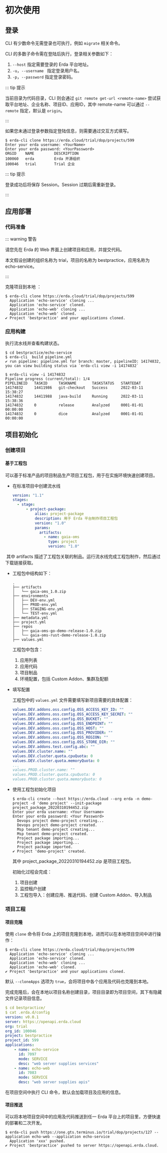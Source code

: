 # 初次使用

## 登录

CLI 有少数命令无需登录也可执行，例如 `migrate` 相关命令。

CLI 的多数子命令需在登陆后执行，登录相关参数如下：

1. `--host` 指定需要登录的 Erda 平台地址。
2. `-u`，`--username ` 指定登录用户名。
3. `-p`，`--password` 指定登录密码。

::: tip 提示

当前目录为代码目录，CLI 则会通过 `git remote get-url <remote-name>` 尝试获取平台地址、企业名称、项目ID、应用ID，其中 remote-name 可以通过 `--remote` 指定，默认是  `origin`。

:::

如果您未通过登录参数指定登陆信息，则需要通过交互方式填写。

```shell
$ erda-cli clone https://erda.cloud/trial/dop/projects/599
Enter your erda username: <YourName>
Enter your erda password: <YourPassword>
ORGID    NAME         DESCRIPTION
100060   erda         Erda 开源组织
100046   trial        Trial 企业
```

::: tip 提示

登录成功后将保存 Session。Session 过期后需重新登录。

:::

## 应用部署

### 代码准备

::: warning 警告

请您先在 Erda 的 Web 界面上创建项目和应用，并提交代码。

本文假设创建的组织名称为 trial，项目的名称为 bestpractice，应用名称为 echo-service。

:::

克隆项目到本地 ：

```shell
$ erda-cli clone https://erda.cloud/trial/dop/projects/599
  Application 'echo-service' cloning ...
  Application 'echo-service' cloned.
  Application 'echo-web' cloning ...
  Application 'echo-web' cloned.
✔ Project 'bestpractice' and your applications cloned.
```

### 应用构建

执行流水线并查看构建状态。

```shell
$ cd bestpractice/echo-service
$ erda-cli  build pipeline.yml
✔ run pipeline: pipeline.yml for branch: master, pipelineID: 14174832, you can view building status via `erda-cli view -i 14174832`

$ erda-cli view -i 14174832
Pipeline progress (current/total): 1/4
PIPELINEID   TASKID     TASKNAME       TASKSTATUS   STARTEDAT
14174832     14411986   git-checkout   Success      2022-03-11 15:38:27
14174832     14411988   java-build     Running      2022-03-11 15:38:36
14174832     0          release        Analyzed     0001-01-01 00:00:00
14174832     0          dice           Analyzed     0001-01-01 00:00:00
```

## 项目初始化

### 创建项目

#### 基于工程包

可以基于标准产品的项目制品生产项目工程包，用于在实施环境快速创建项目。

* 在标准项目中创建流水线

  ```yaml
  version: "1.1"
  stages:
    - stage:
        - project-package:
            alias: project-package
            description: 用于 Erda 平台制作项目工程包
            version: "1.0"
            params:
              artifacts:
                - name: gaia-oms
                  type: project
                  version: "1.0"
  ```

​		其中 artifacts 描述了工程包关联的制品。运行流水线完成工程包制作，然后通过下载链接获取。

* 工程包中结构如下：

  ```shell
  .
  ├── artifacts
  │   └── gaia-oms_1.0.zip
  ├── environments
  │   ├── DEV-env.yml
  │   ├── PROD-env.yml
  │   ├── STAGING-env.yml
  │   └── TEST-env.yml
  ├── metadata.yml
  ├── project.yml
  ├── repos
  │   ├── gaia-oms-go-demo-release-1.0.zip
  │   └── gaia-oms-rust-demo-release-1.0.zip
  ├── values.yml
  ```

  工程包中包含：

    1. 应用列表
    2. 应用代码
    3. 项目制品
    4. 环境配置，包括 Custom Addon、集群及配额

* 填写配置

  工程包中的 `values.yml` 文件需要填写新项目需要的具体配置：

  ```yaml
  values.DEV.addons.oss.config.OSS_ACCESS_KEY_ID: ""
  values.DEV.addons.oss.config.OSS_ACCESS_KEY_SECRET: ""
  values.DEV.addons.oss.config.OSS_BUCKET: ""
  values.DEV.addons.oss.config.OSS_ENDPOINT: ""
  values.DEV.addons.oss.config.OSS_HOST: ""
  values.DEV.addons.oss.config.OSS_PROVIDER: ""
  values.DEV.addons.oss.config.OSS_REGION: ""
  values.DEV.addons.oss.config.OSS_STORE_DIR: ""
  values.DEV.addons.test.config.abc: ""
  values.DEV.cluster.name: ""
  values.DEV.cluster.quota.cpuQuota: 0
  values.DEV.cluster.quota.memoryQuota: 0
  ...
  values.PROD.cluster.name: ""
  values.PROD.cluster.quota.cpuQuota: 0
  values.PROD.cluster.quota.memoryQuota: 0
  ```

* 使用工程包初始化项目

  ```shell
  $ erda-cli create --host https://erda.cloud --org erda -n demo-project -d 'demo project' --init-package project_package_20220310194452.zip
  Enter your erda username: <Your Username>
  Enter your erda password: <Your Password>
    Devops project demo-project creating...
    Devops project demo-project created.
    Msp tenant demo-project creating...
    Msp tenant demo-project created.
    Project package importing...
    Project package importing...
    Project package imported.
  ✔ Project 'demo-project' created.
  ```

  其中 project_package_20220310194452.zip 是项目工程包。

  初始化过程会完成：

    1. 项目创建
    1. 监控租户创建
    1. 工程包导入：创建应用、推送代码、创建 Custom Addon、导入制品

### 项目工程

#### 项目克隆

使用 `clone` 命令将 Erda 上的项目克隆到本地，进而可以在本地项目空间中进行操作：

```shell
$ erda-cli clone https://erda.cloud/trial/dop/projects/599
  Application 'echo-service' cloning ...
  Application 'echo-service' cloned.
  Application 'echo-web' cloning ...
  Application 'echo-web' cloned.
✔ Project 'bestpractice' and your applications cloned.
```

默认 `--cloneApps` 选项为 `true`，会将项目中各个应用及代码也克隆到本地。

完成克隆后，会在本地以项目名称创建目录，项目目录即为项目空间，其下有隐藏文件记录项目信息。

```yaml
$ cd bestpractice/
$ cat .erda.d/config
version: v0.0.1
server: https://openapi.erda.cloud
org: trial
org_id: 100046
project: bestpractice
project_id: 599
applications:
    - name: echo-service
      id: 7097
      mode: SERVICE
      desc: "web server supplies services"
    - name: echo-web
      id: 7083
      mode: SERVICE
      desc: "web server supplies apis"
```

在项目空间中执行 CLI 命令，默认会加载项目及应用的信息。

#### 项目推送

可以将本地项目空间中的应用及代码推送到任一 Erda 平台上的项目里，方便快速的部署和二次开发。

```shell
$ erda-cli push https://one.gts.terminus.io/trial/dop/projects/127 --application echo-web --application echo-service
  Application 'xxx' pushed.
✔ Project 'bestpractice' pushed to server https://openapi.erda.cloud.
```

